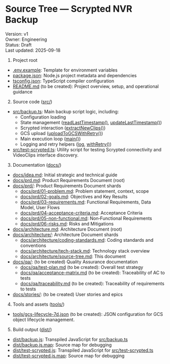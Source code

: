 # Source Tree — Scrypted NVR Backup

Version: v1  
Owner: Engineering  
Status: Draft  
Last updated: 2025-09-18

1. Project root
- [.env.example](.env.example:1): Template for environment variables
- [package.json](package.json:1): Node.js project metadata and dependencies
- [tsconfig.json](tsconfig.json:1): TypeScript compiler configuration
- [README.md](README.md:1) (to be created): Project overview, setup, and operational guidance

2. Source code ([src/](src/backup.ts:1))
- [src/backup.ts](src/backup.ts:1): Main backup script logic, including:
  - Configuration loading
  - State management ([readLastTimestamp()](src/backup.ts:68), [updateLastTimestamp()](src/backup.ts:84))
  - Scrypted interaction ([extractNewClips()](src/backup.ts:159))
  - GCS upload ([uploadToGCSWithRetry()](src/backup.ts:112))
  - Main execution loop ([main()](src/backup.ts:190))
  - Logging and retry helpers ([log](src/backup.ts:26), [withRetry<T>()](src/backup.ts:34))
- [src/test-scrypted.ts](src/test-scrypted.ts:1): Utility script for testing Scrypted connectivity and VideoClips interface discovery.

3. Documentation ([docs/](docs/idea.md:1))
- [docs/idea.md](docs/idea.md:1): Initial strategic and technical guide
- [docs/prd.md](docs/prd.md:1): Product Requirements Document (root)
- [docs/prd/](docs/prd/01-problem.md:1): Product Requirements Document shards
  - [docs/prd/01-problem.md](docs/prd/01-problem.md:1): Problem statement, context, scope
  - [docs/prd/02-goals.md](docs/prd/02-goals.md:1): Objectives and Key Results
  - [docs/prd/03-requirements.md](docs/prd/03-requirements.md:1): Functional Requirements, Data Model, User Flows
  - [docs/prd/04-acceptance-criteria.md](docs/prd/04-acceptance-criteria.md:1): Acceptance Criteria
  - [docs/prd/05-non-functional.md](docs/prd/05-non-functional.md:1): Non‑Functional Requirements
  - [docs/prd/06-risks.md](docs/prd/06-risks.md:1): Risks and Mitigations
- [docs/architecture.md](docs/architecture.md:1): Architecture Document (root)
- [docs/architecture/](docs/architecture/coding-standards.md:1): Architecture Document shards
  - [docs/architecture/coding-standards.md](docs/architecture/coding-standards.md:1): Coding standards and conventions
  - [docs/architecture/tech-stack.md](docs/architecture/tech-stack.md:1): Technology stack overview
  - [docs/architecture/source-tree.md](docs/architecture/source-tree.md:1): This document
- [docs/qa/](docs/qa/): (to be created) Quality Assurance documentation
  - [docs/qa/test-plan.md](docs/qa/test-plan.md:1) (to be created): Overall test strategy
  - [docs/qa/acceptance-matrix.md](docs/qa/acceptance-matrix.md:1) (to be created): Traceability of AC to tests
  - [docs/qa/traceability.md](docs/qa/traceability.md:1) (to be created): Traceability of requirements to tests
- [docs/stories/](docs/stories/): (to be created) User stories and epics

4. Tools and assets ([tools/](tools/gcs-lifecycle-7d.json:1))
- [tools/gcs-lifecycle-7d.json](tools/gcs-lifecycle-7d.json:1) (to be created): JSON configuration for GCS object lifecycle management.

5. Build output ([dist/](dist/backup.js:1))
- [dist/backup.js](dist/backup.js:1): Transpiled JavaScript for [src/backup.ts](src/backup.ts:1)
- [dist/backup.js.map](dist/backup.js.map:1): Source map for debugging
- [dist/test-scrypted.js](dist/test-scrypted.js:1): Transpiled JavaScript for [src/test-scrypted.ts](src/test-scrypted.ts:1)
- [dist/test-scrypted.js.map](dist/test-scrypted.js.map:1): Source map for debugging